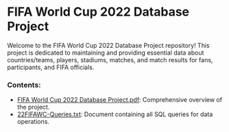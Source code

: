 # FIFA World Cup 2022 Database Project

Welcome to the FIFA World Cup 2022 Database Project repository! This project is dedicated to maintaining and providing essential data about countries/teams, players, stadiums, matches, and match results for fans, participants, and FIFA officials.

### Contents:
- [FIFA World Cup 2022 Database Project.pdf](https://github.com/vaughnrjj/22FIFAWC-DB/blob/main/FIFA%20World%20Cup%202022%20Database%20Project.pdf): Comprehensive overview of the project.
- [22FIFAWC-Queries.txt](https://github.com/vaughnrjj/22FIFAWC-DB/blob/main/22FIFAWC-Queries): Document containing all SQL queries for data operations.
